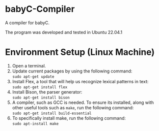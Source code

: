 # babyC-Compiler
A compiler for babyC.

The program was developed and tested in Ubuntu 22.04.1

# Environment Setup (Linux Machine)
1. Open a terminal.
2. Update current packages by using the following command:<br />
   `sudo apt-get update`<br />
3. Install Flex, a tool that will help us recognize lexical patterns in text:<br />
   `sudo apt-get install flex`
4. Install Bison, the parser generator:<br />
   `sudo apt-get install bison`<br />
5. A compiler, such as GCC is needed. To ensure its installed, along with other
   useful tools such as `make`, run the following command:<br />
   `sudo apt-get install build-essential`<br />
6. To specifically install make, run the following command:<br />
   `sudo apt-install make`<br />
